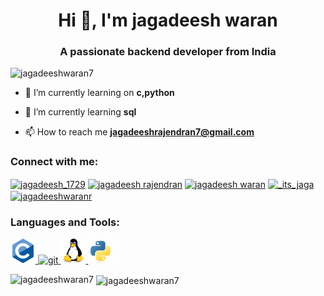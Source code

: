 <h1 align="center">Hi 👋, I'm jagadeesh waran</h1>
<h3 align="center">A passionate backend developer from India</h3>

<p align="left"> <img src="https://komarev.com/ghpvc/?username=jagadeeshwaran7&label=Profile%20views&color=0e75b6&style=flat" alt="jagadeeshwaran7" /> </p>

- 🔭 I’m currently learning on **c,python**

- 🌱 I’m currently learning **sql**

- 📫 How to reach me **jagadeeshrajendran7@gmail.com**

<h3 align="left">Connect with me:</h3>
<p align="left">
<a href="https://twitter.com/jagadeesh_1729" target="blank"><img align="center" src="https://raw.githubusercontent.com/rahuldkjain/github-profile-readme-generator/master/src/images/icons/Social/twitter.svg" alt="jagadeesh_1729" height="30" width="40" /></a>
<a href="https://linkedin.com/in/jagadeesh rajendran" target="blank"><img align="center" src="https://raw.githubusercontent.com/rahuldkjain/github-profile-readme-generator/master/src/images/icons/Social/linked-in-alt.svg" alt="jagadeesh rajendran" height="30" width="40" /></a>
<a href="https://stackoverflow.com/users/jagadeesh waran" target="blank"><img align="center" src="https://raw.githubusercontent.com/rahuldkjain/github-profile-readme-generator/master/src/images/icons/Social/stack-overflow.svg" alt="jagadeesh waran" height="30" width="40" /></a>
<a href="https://instagram.com/_its_jaga" target="blank"><img align="center" src="https://raw.githubusercontent.com/rahuldkjain/github-profile-readme-generator/master/src/images/icons/Social/instagram.svg" alt="_its_jaga" height="30" width="40" /></a>
<a href="https://www.hackerrank.com/jagadeeshwaranr" target="blank"><img align="center" src="https://raw.githubusercontent.com/rahuldkjain/github-profile-readme-generator/master/src/images/icons/Social/hackerrank.svg" alt="jagadeeshwaranr" height="30" width="40" /></a>
</p>

<h3 align="left">Languages and Tools:</h3>
<p align="left"> <a href="https://www.cprogramming.com/" target="_blank" rel="noreferrer"> <img src="https://raw.githubusercontent.com/devicons/devicon/master/icons/c/c-original.svg" alt="c" width="40" height="40"/> </a> <a href="https://git-scm.com/" target="_blank" rel="noreferrer"> <img src="https://www.vectorlogo.zone/logos/git-scm/git-scm-icon.svg" alt="git" width="40" height="40"/> </a> <a href="https://www.linux.org/" target="_blank" rel="noreferrer"> <img src="https://raw.githubusercontent.com/devicons/devicon/master/icons/linux/linux-original.svg" alt="linux" width="40" height="40"/> </a> <a href="https://www.python.org" target="_blank" rel="noreferrer"> <img src="https://raw.githubusercontent.com/devicons/devicon/master/icons/python/python-original.svg" alt="python" width="40" height="40"/> </a> </p>

<p><img align="left" src="https://github-readme-stats.vercel.app/api/top-langs?username=jagadeeshwaran7&show_icons=true&locale=en&layout=compact" alt="jagadeeshwaran7" /></p>

<p>&nbsp;<img align="center" src="https://github-readme-stats.vercel.app/api?username=jagadeeshwaran7&show_icons=true&locale=en" alt="jagadeeshwaran7" /></p>
